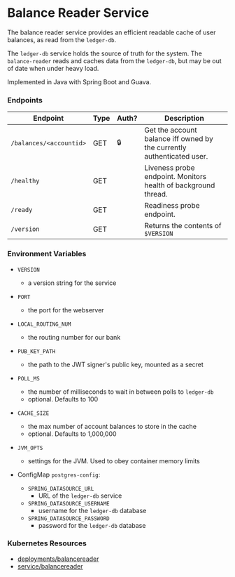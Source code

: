 # Balance Reader Service

The balance reader service provides an efficient readable cache of user balances, as read from the `ledger-db`.

The `ledger-db` service holds the source of truth for the system.
The `balance-reader` reads and caches data from the `ledger-db`, but may be out of date when under heavy load.

Implemented in Java with Spring Boot and Guava.

### Endpoints

| Endpoint                | Type  | Auth? | Description                                                             |
| ----------------------- | ----- | ----- | ----------------------------------------------------------------------- |
| `/balances/<accountid>` | GET   | 🔒    |  Get the account balance iff owned by the currently authenticated user. |
| `/healthy`              | GET   |       |  Liveness probe endpoint. Monitors health of background thread.         |
| `/ready`                | GET   |       |  Readiness probe endpoint.                                              |
| `/version`              | GET   |       |  Returns the contents of `$VERSION`                                     |

### Environment Variables

- `VERSION`
  - a version string for the service
- `PORT`
  - the port for the webserver
- `LOCAL_ROUTING_NUM`
  - the routing number for our bank
- `PUB_KEY_PATH`
  - the path to the JWT signer's public key, mounted as a secret
- `POLL_MS`
  - the number of milliseconds to wait in between polls to `ledger-db`
  - optional. Defaults to 100
- `CACHE_SIZE`
  - the max number of account balances to store in the cache
  - optional. Defaults to 1,000,000
- `JVM_OPTS`
  - settings for the JVM. Used to obey container memory limits

- ConfigMap `postgres-config`:
  - `SPRING_DATASOURCE_URL`
    - URL of the `ledger-db` service
  - `SPRING_DATASOURCE_USERNAME`
    - username for the `ledger-db` database
  - `SPRING_DATASOURCE_PASSWORD`
    - password for the `ledger-db` database

### Kubernetes Resources

- [deployments/balancereader](/kubernetes-manifests/balance-reader.yaml)
- [service/balancereader](/kubernetes-manifests/balance-reader.yaml)
